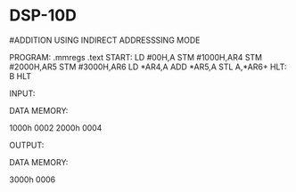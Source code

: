 # DSP-10D


#ADDITION USING INDIRECT ADDRESSSING MODE

PROGRAM:
 .mmregs 
.text 
START: 
LD #00H,A 
STM #1000H,AR4 
STM #2000H,AR5 
STM #3000H,AR6 
LD *AR4,A 
ADD *AR5,A 
STL A,*AR6+ 
HLT: B HLT  
 
 
INPUT: 
 
DATA MEMORY: 
 
1000h 0002 
2000h 0004 
 
OUTPUT: 
 
DATA MEMORY: 
 
3000h 0006
